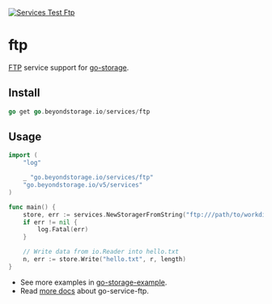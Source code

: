 [![Services Test Ftp](https://github.com/rgglez/go-storage/actions/workflows/services-test-ftp.yml/badge.svg)](https://github.com/rgglez/go-storage/actions/workflows/services-test-ftp.yml)

# ftp

[FTP](https://datatracker.ietf.org/doc/html/rfc959) service support for [go-storage](https://github.com/rgglez/go-storage).

## Install

```go
go get go.beyondstorage.io/services/ftp
```

## Usage

```go
import (
	"log"

	_ "go.beyondstorage.io/services/ftp"
	"go.beyondstorage.io/v5/services"
)

func main() {
	store, err := services.NewStoragerFromString("ftp:///path/to/workdir?credential=basic:<user>:<password>&endpoint=tcp:<host>:<port>")
	if err != nil {
		log.Fatal(err)
	}

	// Write data from io.Reader into hello.txt
	n, err := store.Write("hello.txt", r, length)
}
```

- See more examples in [go-storage-example](https://github.com/rgglez/go-storage-example).
- Read [more docs](https://beyondstorage.io/docs/go-storage/services/ftp) about go-service-ftp. 
